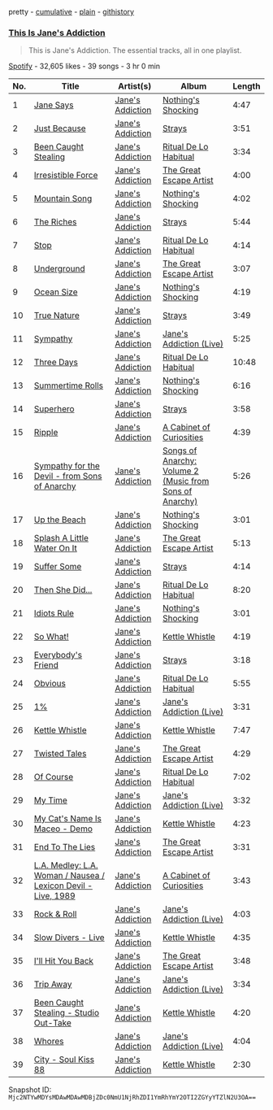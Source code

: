 pretty - [cumulative](/playlists/cumulative/37i9dQZF1DZ06evNZXcOE4.md) - [plain](/playlists/plain/37i9dQZF1DZ06evNZXcOE4) - [githistory](https://github.githistory.xyz/mackorone/spotify-playlist-archive/blob/main/playlists/plain/37i9dQZF1DZ06evNZXcOE4)

### [This Is Jane's Addiction](https://open.spotify.com/playlist/37i9dQZF1DZ06evNZXcOE4)

> This is Jane's Addiction\. The essential tracks, all in one playlist.

[Spotify](https://open.spotify.com/user/spotify) - 32,605 likes - 39 songs - 3 hr 0 min

| No. | Title | Artist(s) | Album | Length |
|---|---|---|---|---|
| 1 | [Jane Says](https://open.spotify.com/track/7c1Dar0pIAW7w5TzaGjt9t) | [Jane's Addiction](https://open.spotify.com/artist/02NfyD6AlLA12crYzw5YcR) | [Nothing's Shocking](https://open.spotify.com/album/4DVBJPJyizvHfJQt5pYaCa) | 4:47 |
| 2 | [Just Because](https://open.spotify.com/track/3k6L0H08zSY5yRDgqI8fqx) | [Jane's Addiction](https://open.spotify.com/artist/02NfyD6AlLA12crYzw5YcR) | [Strays](https://open.spotify.com/album/1Zyw4sk27JmiSQjD4gXszk) | 3:51 |
| 3 | [Been Caught Stealing](https://open.spotify.com/track/4Qievb8Mqy0qxdLNVl02zt) | [Jane's Addiction](https://open.spotify.com/artist/02NfyD6AlLA12crYzw5YcR) | [Ritual De Lo Habitual](https://open.spotify.com/album/2Jkbi83HTSfqEd0CBdYwpU) | 3:34 |
| 4 | [Irresistible Force](https://open.spotify.com/track/0D7r6CIGNRvs0IvsDOunZr) | [Jane's Addiction](https://open.spotify.com/artist/02NfyD6AlLA12crYzw5YcR) | [The Great Escape Artist](https://open.spotify.com/album/2xcFxFLi8CGvJLXBiVkHQj) | 4:00 |
| 5 | [Mountain Song](https://open.spotify.com/track/5fKZJHzJ9d3MADArbm9muW) | [Jane's Addiction](https://open.spotify.com/artist/02NfyD6AlLA12crYzw5YcR) | [Nothing's Shocking](https://open.spotify.com/album/4DVBJPJyizvHfJQt5pYaCa) | 4:02 |
| 6 | [The Riches](https://open.spotify.com/track/0Cx7Zf4Aqlxd4lmHIRF7eL) | [Jane's Addiction](https://open.spotify.com/artist/02NfyD6AlLA12crYzw5YcR) | [Strays](https://open.spotify.com/album/1Zyw4sk27JmiSQjD4gXszk) | 5:44 |
| 7 | [Stop](https://open.spotify.com/track/7F0dwqgKzlaIRrngChBRAc) | [Jane's Addiction](https://open.spotify.com/artist/02NfyD6AlLA12crYzw5YcR) | [Ritual De Lo Habitual](https://open.spotify.com/album/2Jkbi83HTSfqEd0CBdYwpU) | 4:14 |
| 8 | [Underground](https://open.spotify.com/track/5SleusK2Wc2SH46DVidSES) | [Jane's Addiction](https://open.spotify.com/artist/02NfyD6AlLA12crYzw5YcR) | [The Great Escape Artist](https://open.spotify.com/album/0mqzGqI1ZDOWkr7we7Uard) | 3:07 |
| 9 | [Ocean Size](https://open.spotify.com/track/5lCjgHTEE7tbmzDVaCloGC) | [Jane's Addiction](https://open.spotify.com/artist/02NfyD6AlLA12crYzw5YcR) | [Nothing's Shocking](https://open.spotify.com/album/4DVBJPJyizvHfJQt5pYaCa) | 4:19 |
| 10 | [True Nature](https://open.spotify.com/track/2iAo34ybicqwWVYM2aF3xr) | [Jane's Addiction](https://open.spotify.com/artist/02NfyD6AlLA12crYzw5YcR) | [Strays](https://open.spotify.com/album/1Zyw4sk27JmiSQjD4gXszk) | 3:49 |
| 11 | [Sympathy](https://open.spotify.com/track/235s3YXmK3PiT4ALbl8cSF) | [Jane's Addiction](https://open.spotify.com/artist/02NfyD6AlLA12crYzw5YcR) | [Jane's Addiction \(Live\)](https://open.spotify.com/album/28ap5k3SX3zdEztr89gPJa) | 5:25 |
| 12 | [Three Days](https://open.spotify.com/track/05AW0o01NVyzWn52uM9boY) | [Jane's Addiction](https://open.spotify.com/artist/02NfyD6AlLA12crYzw5YcR) | [Ritual De Lo Habitual](https://open.spotify.com/album/2Jkbi83HTSfqEd0CBdYwpU) | 10:48 |
| 13 | [Summertime Rolls](https://open.spotify.com/track/2ziWygUNToqsrm3yNOD6SZ) | [Jane's Addiction](https://open.spotify.com/artist/02NfyD6AlLA12crYzw5YcR) | [Nothing's Shocking](https://open.spotify.com/album/4DVBJPJyizvHfJQt5pYaCa) | 6:16 |
| 14 | [Superhero](https://open.spotify.com/track/6z4CTIToU7a03Rq07F9FF4) | [Jane's Addiction](https://open.spotify.com/artist/02NfyD6AlLA12crYzw5YcR) | [Strays](https://open.spotify.com/album/1Zyw4sk27JmiSQjD4gXszk) | 3:58 |
| 15 | [Ripple](https://open.spotify.com/track/1DpCCcdyR4GIknFDQVZfLm) | [Jane's Addiction](https://open.spotify.com/artist/02NfyD6AlLA12crYzw5YcR) | [A Cabinet of Curiosities](https://open.spotify.com/album/3OruSfm0NBmUPhwTafdktT) | 4:39 |
| 16 | [Sympathy for the Devil \- from Sons of Anarchy](https://open.spotify.com/track/3kJUF78V1W8FQ0PdngeDtV) | [Jane's Addiction](https://open.spotify.com/artist/02NfyD6AlLA12crYzw5YcR) | [Songs of Anarchy: Volume 2 \(Music from Sons of Anarchy\)](https://open.spotify.com/album/26zNMJYGEKI4lNVZoMGO6c) | 5:26 |
| 17 | [Up the Beach](https://open.spotify.com/track/7CByzrzR4LCBxVI7lM8Ggv) | [Jane's Addiction](https://open.spotify.com/artist/02NfyD6AlLA12crYzw5YcR) | [Nothing's Shocking](https://open.spotify.com/album/4DVBJPJyizvHfJQt5pYaCa) | 3:01 |
| 18 | [Splash A Little Water On It](https://open.spotify.com/track/6OrXMm2Ml4caLuU8D3czwU) | [Jane's Addiction](https://open.spotify.com/artist/02NfyD6AlLA12crYzw5YcR) | [The Great Escape Artist](https://open.spotify.com/album/0mqzGqI1ZDOWkr7we7Uard) | 5:13 |
| 19 | [Suffer Some](https://open.spotify.com/track/2cTkuiLU9KFstJ2ikgrqPM) | [Jane's Addiction](https://open.spotify.com/artist/02NfyD6AlLA12crYzw5YcR) | [Strays](https://open.spotify.com/album/1Zyw4sk27JmiSQjD4gXszk) | 4:14 |
| 20 | [Then She Did...](https://open.spotify.com/track/6Y8eB9Qcami03h8TcKnh0V) | [Jane's Addiction](https://open.spotify.com/artist/02NfyD6AlLA12crYzw5YcR) | [Ritual De Lo Habitual](https://open.spotify.com/album/2Jkbi83HTSfqEd0CBdYwpU) | 8:20 |
| 21 | [Idiots Rule](https://open.spotify.com/track/51Nh6X9tfaBLQF3YyK6s2A) | [Jane's Addiction](https://open.spotify.com/artist/02NfyD6AlLA12crYzw5YcR) | [Nothing's Shocking](https://open.spotify.com/album/4DVBJPJyizvHfJQt5pYaCa) | 3:01 |
| 22 | [So What!](https://open.spotify.com/track/5r9N2nRnW3IZhtQHFhAjxB) | [Jane's Addiction](https://open.spotify.com/artist/02NfyD6AlLA12crYzw5YcR) | [Kettle Whistle](https://open.spotify.com/album/2N0n31aYPEwQGUQxNvhfMw) | 4:19 |
| 23 | [Everybody's Friend](https://open.spotify.com/track/4BtRrC7LxO4kCLhyWEhvvV) | [Jane's Addiction](https://open.spotify.com/artist/02NfyD6AlLA12crYzw5YcR) | [Strays](https://open.spotify.com/album/1Zyw4sk27JmiSQjD4gXszk) | 3:18 |
| 24 | [Obvious](https://open.spotify.com/track/0OY5dYogbCSH4zvzL1hrrG) | [Jane's Addiction](https://open.spotify.com/artist/02NfyD6AlLA12crYzw5YcR) | [Ritual De Lo Habitual](https://open.spotify.com/album/2Jkbi83HTSfqEd0CBdYwpU) | 5:55 |
| 25 | [1%](https://open.spotify.com/track/6rlo6XpkwwlFRksxLsCqYK) | [Jane's Addiction](https://open.spotify.com/artist/02NfyD6AlLA12crYzw5YcR) | [Jane's Addiction \(Live\)](https://open.spotify.com/album/28ap5k3SX3zdEztr89gPJa) | 3:31 |
| 26 | [Kettle Whistle](https://open.spotify.com/track/1dtmoGPBXf345SW4HT5QUM) | [Jane's Addiction](https://open.spotify.com/artist/02NfyD6AlLA12crYzw5YcR) | [Kettle Whistle](https://open.spotify.com/album/2N0n31aYPEwQGUQxNvhfMw) | 7:47 |
| 27 | [Twisted Tales](https://open.spotify.com/track/1jcINBNyQwQW4fC83C3l51) | [Jane's Addiction](https://open.spotify.com/artist/02NfyD6AlLA12crYzw5YcR) | [The Great Escape Artist](https://open.spotify.com/album/0mqzGqI1ZDOWkr7we7Uard) | 4:29 |
| 28 | [Of Course](https://open.spotify.com/track/4Yl4zTUU8Tvhs5KjwjtH17) | [Jane's Addiction](https://open.spotify.com/artist/02NfyD6AlLA12crYzw5YcR) | [Ritual De Lo Habitual](https://open.spotify.com/album/2Jkbi83HTSfqEd0CBdYwpU) | 7:02 |
| 29 | [My Time](https://open.spotify.com/track/10pGH8aoEeHJNY7pjiFwGu) | [Jane's Addiction](https://open.spotify.com/artist/02NfyD6AlLA12crYzw5YcR) | [Jane's Addiction \(Live\)](https://open.spotify.com/album/28ap5k3SX3zdEztr89gPJa) | 3:32 |
| 30 | [My Cat's Name Is Maceo \- Demo](https://open.spotify.com/track/64evVMjyow5mvSOtqNGUZY) | [Jane's Addiction](https://open.spotify.com/artist/02NfyD6AlLA12crYzw5YcR) | [Kettle Whistle](https://open.spotify.com/album/2N0n31aYPEwQGUQxNvhfMw) | 4:23 |
| 31 | [End To The Lies](https://open.spotify.com/track/7zQEPFd7ubM7PaNRx2UMBG) | [Jane's Addiction](https://open.spotify.com/artist/02NfyD6AlLA12crYzw5YcR) | [The Great Escape Artist](https://open.spotify.com/album/0mqzGqI1ZDOWkr7we7Uard) | 3:31 |
| 32 | [L.A\. Medley: L.A\. Woman / Nausea / Lexicon Devil \- Live, 1989](https://open.spotify.com/track/1emWNMyi5qMpp2zD7uYB6P) | [Jane's Addiction](https://open.spotify.com/artist/02NfyD6AlLA12crYzw5YcR) | [A Cabinet of Curiosities](https://open.spotify.com/album/3OruSfm0NBmUPhwTafdktT) | 3:43 |
| 33 | [Rock & Roll](https://open.spotify.com/track/5D3jslN9eR4jcbsVpt7x6g) | [Jane's Addiction](https://open.spotify.com/artist/02NfyD6AlLA12crYzw5YcR) | [Jane's Addiction \(Live\)](https://open.spotify.com/album/28ap5k3SX3zdEztr89gPJa) | 4:03 |
| 34 | [Slow Divers \- Live](https://open.spotify.com/track/4KTJNobIzYHGWn0BkQA03r) | [Jane's Addiction](https://open.spotify.com/artist/02NfyD6AlLA12crYzw5YcR) | [Kettle Whistle](https://open.spotify.com/album/2N0n31aYPEwQGUQxNvhfMw) | 4:35 |
| 35 | [I'll Hit You Back](https://open.spotify.com/track/2qtXHxCj2sTZHwXQbAvIT0) | [Jane's Addiction](https://open.spotify.com/artist/02NfyD6AlLA12crYzw5YcR) | [The Great Escape Artist](https://open.spotify.com/album/0mqzGqI1ZDOWkr7we7Uard) | 3:48 |
| 36 | [Trip Away](https://open.spotify.com/track/7KAm9ZLmSaqFnbHBGQx2M8) | [Jane's Addiction](https://open.spotify.com/artist/02NfyD6AlLA12crYzw5YcR) | [Jane's Addiction \(Live\)](https://open.spotify.com/album/28ap5k3SX3zdEztr89gPJa) | 3:34 |
| 37 | [Been Caught Stealing \- Studio Out\-Take](https://open.spotify.com/track/2ingbF0o8bNLy68jUCqahX) | [Jane's Addiction](https://open.spotify.com/artist/02NfyD6AlLA12crYzw5YcR) | [Kettle Whistle](https://open.spotify.com/album/2N0n31aYPEwQGUQxNvhfMw) | 4:20 |
| 38 | [Whores](https://open.spotify.com/track/381qntd8NgIOAu1GswB0bZ) | [Jane's Addiction](https://open.spotify.com/artist/02NfyD6AlLA12crYzw5YcR) | [Jane's Addiction \(Live\)](https://open.spotify.com/album/28ap5k3SX3zdEztr89gPJa) | 4:04 |
| 39 | [City \- Soul Kiss 88](https://open.spotify.com/track/1KncvzweVpOpMmKgth4yok) | [Jane's Addiction](https://open.spotify.com/artist/02NfyD6AlLA12crYzw5YcR) | [Kettle Whistle](https://open.spotify.com/album/2N0n31aYPEwQGUQxNvhfMw) | 2:30 |

Snapshot ID: `Mjc2NTYwMDYsMDAwMDAwMDBjZDc0NmU1NjRhZDI1YmRhYmY2OTI2ZGYyYTZlN2U3OA==`
